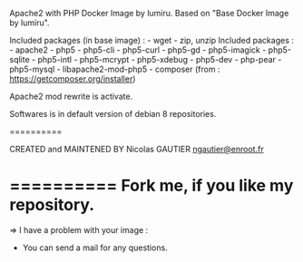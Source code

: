 Apache2 with PHP Docker Image by lumiru.
	Based on "Base Docker Image by lumiru".

Included packages (in base image) : - wget
		   							- zip, unzip
Included packages : - apache2
		   			- php5
					- php5-cli
					- php5-curl
					- php5-gd
					- php5-imagick
					- php5-sqlite
					- php5-intl
					- php5-mcrypt
					- php5-xdebug
					- php5-dev
					- php-pear
					- php5-mysql
					- libapache2-mod-php5
					- composer (from : https://getcomposer.org/installer)

Apache2 mod rewrite is activate.

Softwares is in default version of debian 8 repositories.

==========

CREATED and MAINTENED BY
Nicolas GAUTIER <ngautier@enroot.fr>

==========
	Fork me, if you like my repository.
==========

=> I have a problem with your image :
- You can send a mail for any questions.